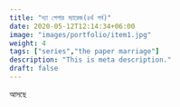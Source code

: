 ```yaml
---
title: "দ্যা পেপার ম্যারেজ(৪র্থ পর্ব)"
date: 2020-05-12T12:14:34+06:00
image: "images/portfolio/item1.jpg"
weight: 4
tags: ["series","the paper marriage"]
description: "This is meta description."
draft: false
---
```

আসছে